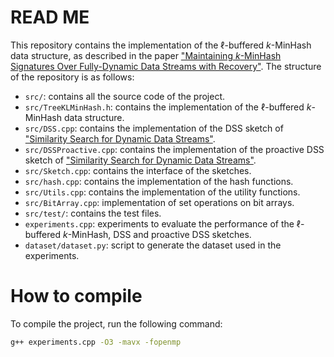 # READ ME
This repository contains the implementation of the $\ell$-buffered $k$-MinHash data structure, as described in the paper ["Maintaining $k$-MinHash Signatures Over Fully-Dynamic Data Streams with Recovery"](https://arxiv.org/abs/2407.21614).
The structure of the repository is as follows:
- `src/`: contains all the source code of the project.
- `src/TreeKLMinHash.h`: contains the implementation of the $\ell$-buffered $k$-MinHash data structure.
- `src/DSS.cpp`: contains the implementation of the DSS sketch of ["Similarity Search for Dynamic Data Streams"](https://ieeexplore.ieee.org/abstract/document/8713878). 
- `src/DSSProactive.cpp`: contains the implementation of the proactive DSS sketch of ["Similarity Search for Dynamic Data Streams"](https://ieeexplore.ieee.org/abstract/document/8713878).
- `src/Sketch.cpp`: contains the interface of the sketches.
- `src/hash.cpp`: contains the implementation of the hash functions.
- `src/Utils.cpp`: contains the implementation of the utility functions.
- `src/BitArray.cpp`: implementation of set operations on bit arrays.
- `src/test/`: contains the test files.
- `experiments.cpp`: experiments to evaluate the performance of the $\ell$-buffered $k$-MinHash, DSS and proactive DSS sketches.
- `dataset/dataset.py`: script to generate the dataset used in the experiments.

# How to compile
To compile the project, run the following command:
```bash
g++ experiments.cpp -O3 -mavx -fopenmp
```
